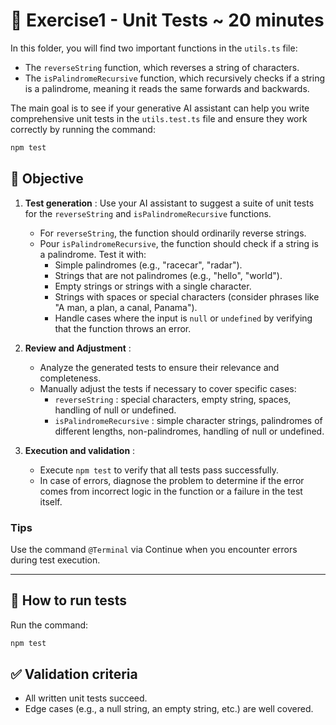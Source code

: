 # 📝 Exercise1 - Unit Tests ~ 20 minutes

In this folder, you will find two important functions in the `utils.ts` file:

- The `reverseString` function, which reverses a string of characters.
- The `isPalindromeRecursive` function, which recursively checks if a string is a palindrome, meaning it reads the same forwards and backwards.

The main goal is to see if your generative AI assistant can help you write comprehensive unit tests in the `utils.test.ts` file and ensure they work correctly by running the command:

```bash
npm test
```

## 🎯 Objective

1. **Test generation** : Use your AI assistant to suggest a suite of unit tests for the `reverseString` and `isPalindromeRecursive` functions.

   - For `reverseString`, the function should ordinarily reverse strings.
    - Pour `isPalindromeRecursive`, the function should check if a string is a palindrome. Test it with:
        - Simple palindromes (e.g., "racecar", "radar").
        - Strings that are not palindromes (e.g., "hello", "world").
        - Empty strings or strings with a single character.
        - Strings with spaces or special characters (consider phrases like "A man, a plan, a canal, Panama").
        - Handle cases where the input is `null` or `undefined` by verifying that the function throws an error.

2. **Review and Adjustment** :

   - Analyze the generated tests to ensure their relevance and completeness.
   - Manually adjust the tests if necessary to cover specific cases:
        - `reverseString` : special characters, empty string, spaces, handling of null or undefined.
        - `isPalindromeRecursive` : simple character strings, palindromes of different lengths, non-palindromes, handling of null or undefined.

3. **Execution and validation** :

   - Execute `npm test` to verify that all tests pass successfully.
   - In case of errors, diagnose the problem to determine if the error comes from incorrect logic in the function or a failure in the test itself.


### Tips

Use the command  `@Terminal` via Continue when you encounter errors during test execution.

---

## 🚀 How to run tests

Run the command:

```bash
npm test
```

## ✅ Validation criteria
- All written unit tests succeed.
- Edge cases (e.g., a null string, an empty string, etc.) are well covered.
